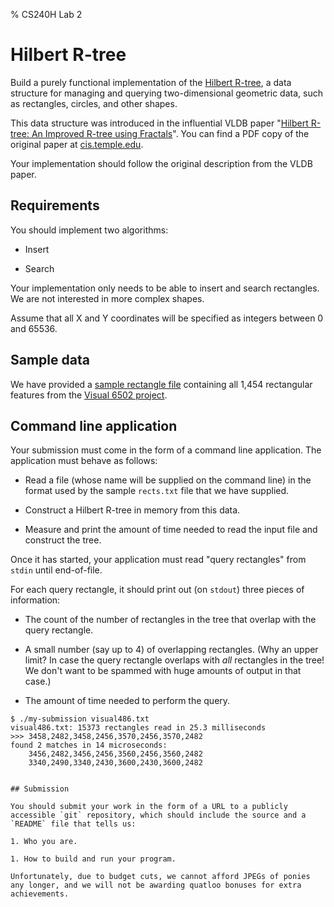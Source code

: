 % CS240H Lab 2

# Hilbert R-tree

Build a purely functional implementation of the
[Hilbert R-tree](http://en.wikipedia.org/wiki/Hilbert_R-tree), a data
structure for managing and querying two-dimensional geometric data,
such as rectangles, circles, and other shapes.

This data structure was introduced in the influential VLDB paper
"[Hilbert R-tree: An Improved R-tree using Fractals](http://scholar.google.com/scholar?q=Hilbert+R-tree+an+improved+r-tree+using+fractals)". You
can find a PDF copy of the original paper at
[cis.temple.edu](http://www.cis.temple.edu/~vasilis/Courses/CIS750/Papers/HilbertRtree-Kamel.pdf).

Your implementation should follow the original description from the
VLDB paper.

## Requirements

You should implement two algorithms:

* Insert

* Search

Your implementation only needs to be able to insert and search
rectangles.  We are not interested in more complex shapes.

Assume that all X and Y coordinates will be specified as integers
between 0 and 65536.


## Sample data

We have provided a [sample rectangle file](rects.txt) containing all
1,454 rectangular features from the
[Visual 6502 project](http://visual6502.org/).


## Command line application

Your submission must come in the form of a command line application.
The application must behave as follows:

* Read a file (whose name will be supplied on the command line) in the
  format used by the sample `rects.txt` file that we have supplied.

* Construct a Hilbert R-tree in memory from this data.

* Measure and print the amount of time needed to read the input file
  and construct the tree.

Once it has started, your application must read "query rectangles"
from `stdin` until end-of-file.

For each query rectangle, it should print out (on `stdout`) three
pieces of information:
  
* The count of the number of rectangles in the tree that overlap with
  the query rectangle.
  
* A small number (say up to 4) of overlapping rectangles.  (Why an
  upper limit? In case the query rectangle overlaps with *all*
  rectangles in the tree!  We don't want to be spammed with huge
  amounts of output in that case.)

* The amount of time needed to perform the query.


~~~~
$ ./my-submission visual486.txt
visual486.txt: 15373 rectangles read in 25.3 milliseconds
>>> 3458,2482,3458,2456,3570,2456,3570,2482
found 2 matches in 14 microseconds:
    3456,2482,3456,2456,3560,2456,3560,2482
    3340,2490,3340,2430,3600,2430,3600,2482


## Submission

You should submit your work in the form of a URL to a publicly
accessible `git` repository, which should include the source and a
`README` file that tells us:

1. Who you are.

1. How to build and run your program.

Unfortunately, due to budget cuts, we cannot afford JPEGs of ponies
any longer, and we will not be awarding quatloo bonuses for extra
achievements.

